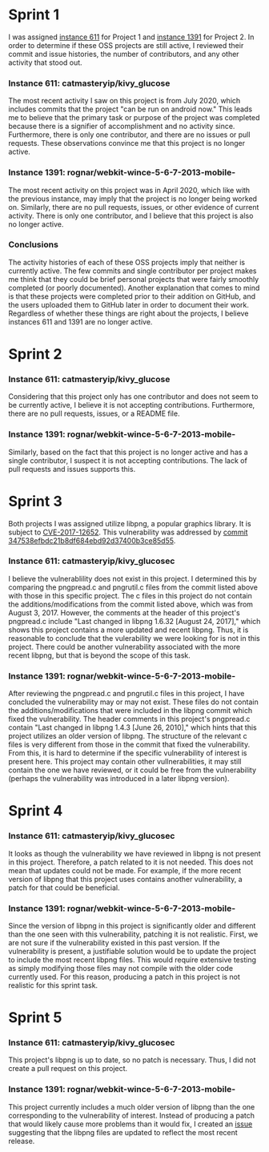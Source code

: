# Sprint 1
I was assigned [instance 611](https://github.com/catmasteryip/kivy_glucose) for Project 1 and [instance 1391](https://github.com/rognar/webkit-wince-5-6-7-2013-mobile-) for Project 2. In order to determine if these OSS projects are still active, I reviewed their commit and issue histories, the number of contributors, and any other activity that stood out.

### Instance 611: catmasteryip/kivy_glucose
The most recent activity I saw on this project is from July 2020, which includes commits that the project "can be run on android now." This leads me to believe that the primary task or purpose of the project was completed because there is a signifier of accomplishment and no activity since. Furthermore, there is only one contributor, and there are no issues or pull requests. These observations convince me that this project is no longer active.

### Instance 1391: rognar/webkit-wince-5-6-7-2013-mobile-
The most recent activity on this project was in April 2020, which like with the previous instance, may imply that the project is no longer being worked on. Similarly, there are no pull requests, issues, or other evidence of current activity. There is only one contributor, and I believe that this project is also no longer active.

### Conclusions
The activity histories of each of these OSS projects imply that neither is currently active. The few commits and single contributor per project makes me think that they could be brief personal projects that were fairly smoothly completed (or poorly documented). Another explanation that comes to mind is that these projects were completed prior to their addition on GitHub, and the users uploaded them to GitHub later in order to document their work. Regardless of whether these things are right about the projects, I believe instances 611 and 1391 are no longer active.

# Sprint 2

### Instance 611: catmasteryip/kivy_glucose
Considering that this project only has one contributor and does not seem to be currently active, I believe it is not accepting contributions. Furthermore, there are no pull requests, issues, or a README file. 

### Instance 1391: rognar/webkit-wince-5-6-7-2013-mobile-
Similarly, based on the fact that this project is no longer active and has a single contributor, I suspect it is not accepting contributions. The lack of pull requests and issues supports this.

# Sprint 3

Both projects I was assigned utilize libpng, a popular graphics library. It is subject to [CVE-2017-12652](https://cve.mitre.org/cgi-bin/cvename.cgi?name=CVE-2017-12652). This vulnerability was addressed by [commit 347538efbdc21b8df684ebd92d37400b3ce85d55](https://github.com/glennrp/libpng/commit/347538efbdc21b8df684ebd92d37400b3ce85d55).

### Instance 611: catmasteryip/kivy_glucosec
I believe the vulnerablility does not exist in this project. I determined this by comparing the pngpread.c and pngrutil.c files from the commit listed above with those in this specific project. The c files in this project do not contain the additions/modifications from the commit listed above, which was from August 3, 2017. However, the comments at the header of this project's pngpread.c include "Last changed in libpng 1.6.32 [August 24, 2017]," which shows this project contains a more updated and recent libpng. Thus, it is reasonable to conclude that the vulerability we were looking for is not in this project. There could be another vulnerability associated with the more recent libpng, but that is beyond the scope of this task.

### Instance 1391: rognar/webkit-wince-5-6-7-2013-mobile-
After reviewing the pngpread.c and pngrutil.c files in this project, I have concluded the vulnerability may or may not exist. These files do not contain the additions/modifications that were included in the libpng commit which fixed the vulnerability. The header comments in this project's pngpread.c contain "Last changed in libpng 1.4.3 [June 26, 2010]," which hints that this project utilizes an older version of libpng. The structure of the relevant c files is very different from those in the commit that fixed the vulnerability. From this, it is hard to determine if the specific vulnerability of interest is present here. This project may contain other vullnerabilities, it may still contain the one we have reviewed, or it could be free from the vulnerability (perhaps the vulnerability was introduced in a later libpng version). 

# Sprint 4

### Instance 611: catmasteryip/kivy_glucosec
It looks as though the vulnerability we have reviewed in libpng is not present in this project. Therefore, a patch related to it is not needed. This does not mean that updates could not be made. For example, if the more recent version of libpng that this project uses contains another vulnerability, a patch for that could be beneficial.

### Instance 1391: rognar/webkit-wince-5-6-7-2013-mobile-
Since the version of libpng in this project is significantly older and different than the one seen with this vulnerability, patching it is not realistic. First, we are not sure if the vulnerability existed in this past version. If the vulnerability is present, a justifiable solution would be to update the project to include the most recent libpng files. This would require extensive testing as simply modifying those files may not compile with the older code currently used. For this reason, producing a patch in this project is not realistic for this sprint task.

# Sprint 5

### Instance 611: catmasteryip/kivy_glucosec
This project's libpng is up to date, so no patch is necessary. Thus, I did not create a pull request on this project.

### Instance 1391: rognar/webkit-wince-5-6-7-2013-mobile-
This project currently includes a much older version of libpng than the one corresponding to the vulnerability of interest. Instead of producing a patch that would likely cause more problems than it would fix, I created an [issue](https://github.com/rognar/webkit-wince-5-6-7-2013-mobile-/issues/1) suggesting that the libpng files are updated to reflect the most recent release.
